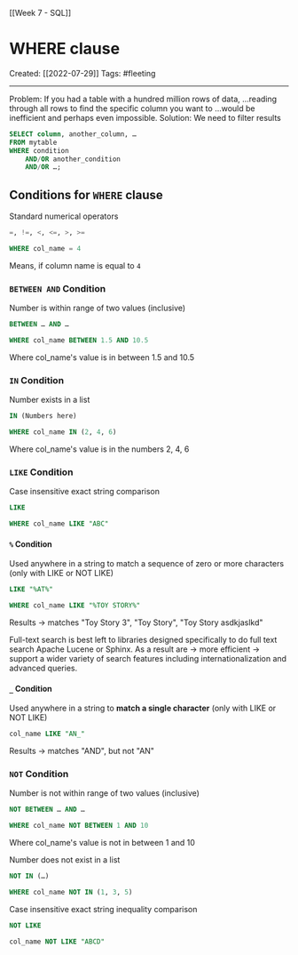 [[Week 7 - SQL]]

# WHERE clause
Created:  [[2022-07-29]]
Tags: #fleeting 

---
Problem: If you had a table with a hundred million rows of data, 
...reading through all rows to find the specific column you want to
...would be inefficient and perhaps even impossible.
Solution: We need to filter results

```SQL
SELECT column, another_column, …
FROM mytable
WHERE condition
    AND/OR another_condition
    AND/OR …;
```

## Conditions for `WHERE` clause 

Standard numerical operators
```SQL
=, !=, <, <=, >, >=

WHERE col_name = 4
```
Means, if column name is equal to `4`

### `BETWEEN AND` Condition
Number is within range of two values (inclusive)
```SQL
BETWEEN … AND …

WHERE col_name BETWEEN 1.5 AND 10.5
```
Where col_name's value is in between 1.5 and 10.5

### `IN` Condition
Number exists in a list
```SQL
IN (Numbers here)

WHERE col_name IN (2, 4, 6)
```
Where col_name's value is in the numbers 2, 4, 6


### `LIKE` Condition
Case insensitive exact string comparison
```SQL
LIKE

WHERE col_name LIKE "ABC"
```

#### `%` 	Condition
Used anywhere in a string to match a sequence of zero or more characters 
(only with LIKE or NOT LIKE) 	
```SQL
LIKE "%AT%"

WHERE col_name LIKE "%TOY STORY%"
```
Results -> matches "Toy Story 3", "Toy Story", "Toy Story asdkjaslkd"


Full-text search is best left to libraries designed specifically to do full text search
Apache Lucene or Sphinx. 
As a result are 
-> more efficient
-> support a wider variety of search features 
    including internationalization and advanced queries.


#### `_` Condition
Used anywhere in a string to **match a single character** 
(only with LIKE or NOT LIKE)
```SQL
col_name LIKE "AN_"  
```
Results -> matches "AND", but not "AN"


###  `NOT` Condition  
Number is not within range of two values (inclusive)
```SQL
NOT BETWEEN … AND …

WHERE col_name NOT BETWEEN 1 AND 10
```
Where col_name's value is not in between 1 and 10


Number does not exist in a list
```SQL
NOT IN (…)

WHERE col_name NOT IN (1, 3, 5)
```


Case insensitive exact string inequality comparison
```SQL
NOT LIKE

col_name NOT LIKE "ABCD"
```








